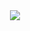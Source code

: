 <div id="header" align="center">
  <img src=https://media.giphy.com/media/3o85xC8sdW7vmG6bRe/giphy.gifwidth>
</div>
